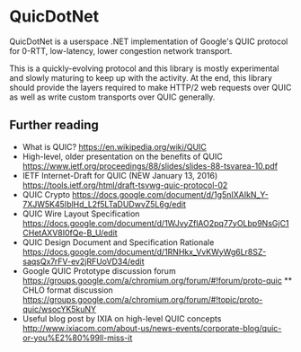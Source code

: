 # QuicDotNet
QuicDotNet is a userspace .NET implementation of Google's QUIC protocol for 0-RTT, low-latency,
lower congestion network transport.

This is a quickly-evolving protocol and this library is mostly experimental and slowly maturing
to keep up with the activity.  At the end, this library should provide the layers required to
make HTTP/2 web requests over QUIC as well as write custom transports over QUIC generally.

## Further reading

* What is QUIC? https://en.wikipedia.org/wiki/QUIC
* High-level, older presentation on the benefits of QUIC https://www.ietf.org/proceedings/88/slides/slides-88-tsvarea-10.pdf
* IETF Internet-Draft for QUIC (NEW January 13, 2016) https://tools.ietf.org/html/draft-tsvwg-quic-protocol-02
* QUIC Crypto https://docs.google.com/document/d/1g5nIXAIkN_Y-7XJW5K45IblHd_L2f5LTaDUDwvZ5L6g/edit
* QUIC Wire Layout Specification https://docs.google.com/document/d/1WJvyZflAO2pq77yOLbp9NsGjC1CHetAXV8I0fQe-B_U/edit
* QUIC Design Document and Specification Rationale https://docs.google.com/document/d/1RNHkx_VvKWyWg6Lr8SZ-saqsQx7rFV-ev2jRFUoVD34/edit
* Google QUIC Prototype discussion forum https://groups.google.com/a/chromium.org/forum/#!forum/proto-quic
** CHLO format discussion https://groups.google.com/a/chromium.org/forum/#!topic/proto-quic/wsocYK5kuNY
* Useful blog post by IXIA on high-level QUIC concepts http://www.ixiacom.com/about-us/news-events/corporate-blog/quic-or-you%E2%80%99ll-miss-it

